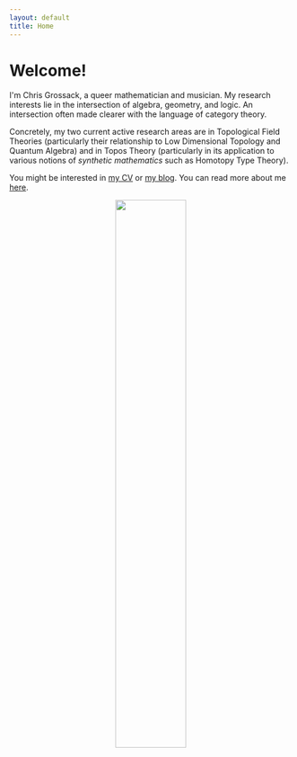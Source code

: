 ```yaml
---
layout: default
title: Home
---
```


# Welcome!

I'm Chris Grossack, a queer mathematician and musician. My research interests 
lie in the intersection of algebra, geometry, and logic. An intersection 
often made clearer with the language of category theory.

Concretely, my two current active research areas are in Topological 
Field Theories (particularly their relationship to Low Dimensional Topology and 
Quantum Algebra) and in Topos Theory (particularly in its application to 
various notions of _synthetic mathematics_ such as Homotopy Type Theory).

You might be interested in [my CV](/cv) or [my blog](/blog). You can read 
more about me [here](/about).

<p style="text-align:center;">
<img src="/assets/images/new-headshot.jpg" width="50%">
</p>
